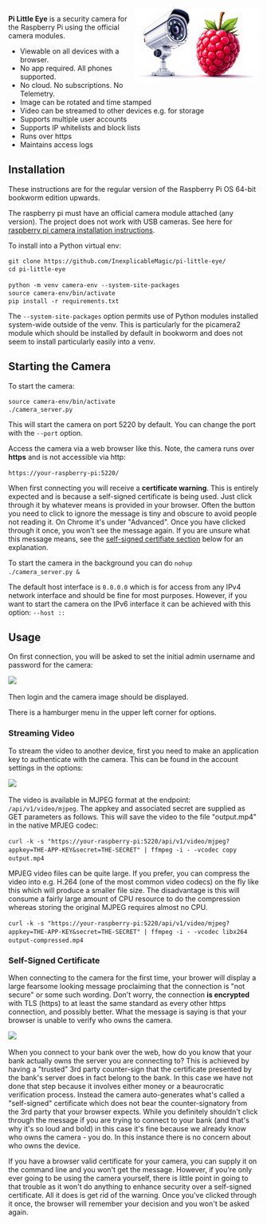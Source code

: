 <img align="right" width="250px" src="docs/security-camera-with-raspberry.jpg">

**Pi Little Eye** is a security camera for the Raspberry Pi using the official camera modules.<br>

- Viewable on all devices with a browser.
- No app required. All phones supported.
- No cloud. No subscriptions. No Telemetry.
- Image can be rotated and time stamped
- Video can be streamed to other devices e.g. for storage
- Supports multiple user accounts
- Supports IP whitelists and block lists
- Runs over https
- Maintains access logs

## Installation

These instructions are for the regular version of the Raspberry Pi OS 64-bit bookworm edition upwards. 

The raspberry pi must have an official camera module attached (any version). The project does not work with USB cameras. See here for [raspberry pi camera installation instructions](https://leoncode.co.uk/articles/installing-the-raspberry-pi-camera-module/).

To install into a Python virtual env:

```
git clone https://github.com/InexplicableMagic/pi-little-eye/
cd pi-little-eye

python -m venv camera-env --system-site-packages
source camera-env/bin/activate
pip install -r requirements.txt
```

The ```--system-site-packages``` option permits use of Python modules installed system-wide outside of the venv. This is particularly for the picamera2 module which should be installed by default in bookworm and does not seem to install particularly easily into a venv.

## Starting the Camera

To start the camera:

```
source camera-env/bin/activate
./camera_server.py
```

This will start the camera on port 5220 by default. You can change the port with the ```--port``` option.

Access the camera via a web browser like this. Note, the camera runs over **https** and is not accessible via http:

```https://your-raspberry-pi:5220/```

When first connecting you will receive a **certificate warning**. This is entirely expected and is because a self-signed certificate is being used. Just click through it by whatever means is provided in your browser. Often the button you need to click to ignore the message is tiny and obscure to avoid people not reading it. On Chrome it's under "Advanced". Once you have clicked through it once, you won't see the message again. If you are unsure what this message means, see the [self-signed certifiate section](#Self-Signed-Certificate) below for an explanation.

To start the camera in the background you can do ```nohup ./camera_server.py &```

The default host interface is ```0.0.0.0``` which is for access from any IPv4 network interface and should be fine for most purposes. However, if you want to start the camera on the IPv6 interface it can be achieved with this option: ```--host ::```


## Usage

On first connection, you will be asked to set the initial admin username and password for the camera:

<img src="docs/set-admin-password.png" width="200px" >

Then login and the camera image should be displayed.

There is a hamburger menu in the upper left corner for options.

### Streaming Video

To stream the video to another device, first you need to make an application key to authenticate with the camera. This can be found in the account settings in the options:

<img width="400px" src="docs/app-key-and-secret.png">

The video is available in MJPEG format at the endpoint: ```/api/v1/video/mjpeg```. The appkey and associated secret are supplied as GET parameters as follows. This will save the video to the file "output.mp4" in the native MPJEG codec:

```curl -k -s "https://your-raspberry-pi:5220/api/v1/video/mjpeg?appkey=THE-APP-KEY&secret=THE-SECRET" | ffmpeg -i - -vcodec copy output.mp4```

MPJEG video files can be quite large. If you prefer, you can compress the video into e.g. H.264 (one of the most common video codecs) on the fly like this which will produce a smaller file size. The disadvantage is this will consume a fairly large amount of CPU resource to do the compression whereas storing the original MJPEG requires almost no CPU.

```curl -k -s "https://your-raspberry-pi:5220/api/v1/video/mjpeg?appkey=THE-APP-KEY&secret=THE-SECRET" | ffmpeg -i - -vcodec libx264 output-compressed.mp4```

### Self-Signed Certificate

When connecting to the camera for the first time, your brower will display a large fearsome looking message proclaiming that the connection is "not secure" or some such wording. Don't worry, the connection **is encrypted** with TLS (https) to at least the same standard as every other https connection, and possibly better. What the message is saying is that your browser is unable to verify who owns the camera.

<img width="200px" src="docs/chrome-mobile-connection-not-secure.png">

When you connect to your bank over the web, how do you know that your bank actually owns the server you are connecting to? This is achieved by having a "trusted" 3rd party counter-sign that the certificate presented by the bank's server does in fact belong to the bank. In this case we have not done that step because it involves either money or a beaurocratic verification process. Instead the camera auto-generates what's called a "self-signed" certificate which does not bear the counter-signatory from the 3rd party that your browser expects. While you definitely shouldn't click through the message if you are trying to connect to your bank (and that's why it's so loud and bold) in this case it's fine because we already know who owns the camera - you do. In this instance there is no concern about who owns the device.

If you have a browser valid certificate for your camera, you can supply it on the command line and you won't get the message. However, if you're only ever going to be using the camera yourself, there is little point in going to that trouble as it won't do anything to enhance security over a self-signed certificate. All it does is get rid of the warning. Once you've clicked through it once, the browser will remember your decision and you won't be asked again.

